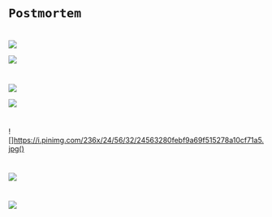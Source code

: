 # `Postmortem`
#
![](https://i.imgflip.com/7f2140.jpg)

![](https://i.pinimg.com/originals/63/7e/f6/637ef6f55bc38572167fd17d6ee360de.gif)

#
![](https://i.imgflip.com/7f2140.jpg)

![](https://i.pinimg.com/564x/64/01/4a/64014af67518ccac756b021adf38d6f8.jpg)
#
![]https://i.pinimg.com/236x/24/56/32/24563280febf9a69f515278a10cf71a5.jpg()

#
![](https://i.chzbgr.com/full/9590259200/h9104A34F/person-changing-ide-settings-fun-now-code-is-being-executed-by-vlc-media-player)
#
![](https://1.bp.blogspot.com/-eQylSHUeACU/YOFqjXED6LI/AAAAAAAAFPU/znIjCX1YX0MEA6XYDwumWPhgnDuOuDGPwCLcBGAsYHQ/w320-h320/HTML%2Bas%2Bprogramming%2Blanguage%2Bmemes.jpg)
